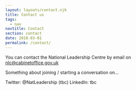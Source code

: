 ```yaml
---
layout: layouts/contact.njk
title: Contact us
tags:
  - nav
navtitle: Contact
section: contact
date: 2018-03-01
permalink: /contact/
---
```


You can contact the National Leadership Centre by email on [nlc@cabinetoffice.gov.uk](mailto:nlc@cabinetoffice.gov.uk)

Something about joining / starting a conversation on…

Twitter: @NatLeadership (tbc)
LinkedIn: tbc
